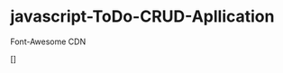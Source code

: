 # javascript-ToDo-CRUD-Apllication

Font-Awesome CDN

[<link
   rel="stylesheet"
   href="https://cdnjs.cloudflare.com/ajax/libs/font-awesome/5.15.4/css/all.min.css"
/>]
